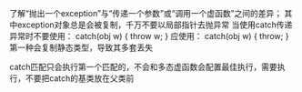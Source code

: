 了解“抛出一个exception”与“传递一个参数”或“调用一个虚函数”之间的差异；
其中exception对象总是会被复制，千万不要以局部指针去抛异常
当使用catch传递异常时不要使用：
catch(obj w)
{
    throw w;
}
应使用：
catch(obj w)
{
    throw;
}
第一种会复制静态类型，导致其多套丢失

catch匹配只会执行第一个匹配的，不会和多态虚函数会配置最佳执行，需要执行，不要把catch的基类放在父类前